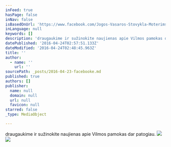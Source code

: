 ```yaml
---
inFeed: true
hasPage: false
inNav: false
isBasedOnUrl: 'https://www.facebook.com/Jogos-Vasaros-Stovykla-Moterims-1420853288240236/'
inLanguage: null
keywords: []
description: 'draugaukime ir sužinokite naujienas apie Vilmos pamokas dar patogiau. '
datePublished: '2016-04-24T02:57:51.133Z'
dateModified: '2016-04-24T02:48:45.963Z'
title: ''
author:
  - name: ''
    url: ''
sourcePath: _posts/2016-04-23-facebooke.md
published: true
authors: []
publisher:
  name: null
  domain: null
  url: null
  favicon: null
starred: false
_type: MediaObject

---
```

draugaukime ir sužinokite naujienas apie Vilmos pamokas dar patogiau. ![](https://imgflo.herokuapp.com/graph/vahj1ThiexotieMo/9fa22b42ff804db67fe6ae6fcb8da141/passthrough.jpg?height=600&input=https%3A%2F%2Fs3-us-west-2.amazonaws.com%2Fthe-grid-img%2Fp%2Fd5ec873e5f5408bc2609c45185c46a8fb953e584.jpg&width=670)
![](https://s3-us-west-2.amazonaws.com/the-grid-img/p/72ad39f2985e9e1b1a7bfab3389e48cc0b5b3706.jpg)